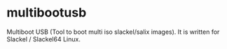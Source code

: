 # multibootusb
Multiboot USB (Tool to boot multi iso slackel/salix images). It is  written for Slackel / Slackel64 Linux.
